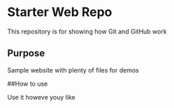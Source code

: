 # Starter Web Repo

This repository is for showing how Git and GitHub work

## Purpose

Sample website with plenty of files for demos

##How to use

Use it howeve youy like